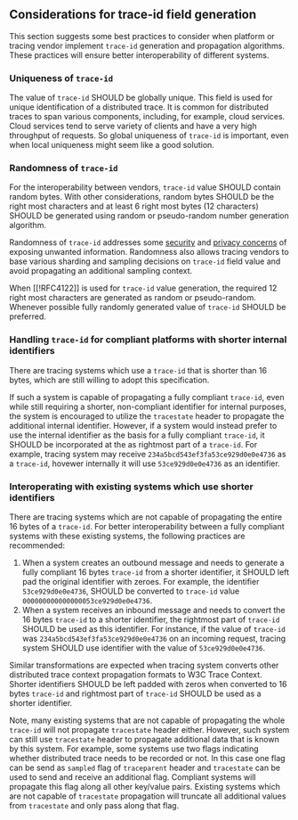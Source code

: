 ## Considerations for trace-id field generation

This section suggests some best practices to consider when platform or tracing
vendor implement `trace-id` generation and propagation algorithms. These
practices will ensure better interoperability of different systems.

### Uniqueness of `trace-id`

The value of `trace-id` SHOULD be globally unique. This field is used
for unique identification of a <a>distributed trace</a>. It is common for
<a>distributed traces</a> to span various components, including, for example,
cloud services. Cloud services tend to serve variety of clients and have a very
high throughput of requests. So global uniqueness of `trace-id` is important,
even when local uniqueness might seem like a good solution.

### Randomness of `trace-id`

For the interoperability between vendors, `trace-id` value SHOULD contain
random bytes. With other considerations, random bytes SHOULD be the right most
characters and at least 6 right most bytes (12 characters) SHOULD be generated
using random or pseudo-random number generation algorithm.

Randomness of `trace-id` addresses some [security](#security-considerations)
and [privacy concerns](#privacy-considerations) of exposing unwanted
information. Randomness also allows tracing vendors to base various sharding
and sampling decisions on `trace-id` field value and avoid propagating an
additional sampling context.

When [[!RFC4122]] is used for `trace-id` value generation, the required 12
right most characters are generated as random or pseudo-random. Whenever possible fully randomly generated value of `trace-id` SHOULD be preferred.

### Handling `trace-id` for compliant platforms with shorter internal identifiers

There are tracing systems which use a `trace-id` that is shorter than 16 bytes,
which are still willing to adopt this specification.

If such a system is capable of propagating a fully compliant `trace-id`, even
while still requiring a shorter, non-compliant identifier for internal purposes,
the system is encouraged to utilize the `tracestate` header to propagate the
additional internal identifier. However, if a system would instead prefer to use
the internal identifier as the basis for a fully compliant `trace-id`, it SHOULD
be incorporated at the as rightmost part of a `trace-id`. For example, tracing
system may receive `234a5bcd543ef3fa53ce929d0e0e4736` as a `trace-id`, hovewer
internally it will use `53ce929d0e0e4736` as an identifier.

### Interoperating with existing systems which use shorter identifiers

There are tracing systems which are not capable of propagating the entire 16
bytes of a `trace-id`. For better interoperability between a fully compliant
systems with these existing systems, the following practices are recommended:

1. When a system creates an outbound message and needs to generate a fully
   compliant 16 bytes `trace-id` from a shorter identifier, it SHOULD left pad
   the original identifier with zeroes. For example, the identifier
   `53ce929d0e0e4736`, SHOULD be converted to `trace-id` value
   `000000000000000053ce929d0e0e4736`.
2. When a system receives an inbound message and needs to convert the 16 bytes
   `trace-id` to a shorter identifier, the rightmost part of `trace-id` SHOULD
   be used as this identifier. For instance, if the value of `trace-id` was
   `234a5bcd543ef3fa53ce929d0e0e4736` on an incoming request, tracing system
   SHOULD use identifier with the value of `53ce929d0e0e4736`.

Similar transformations are expected when tracing system converts other
distributed trace context propagation formats to W3C Trace Context. Shorter
identifiers SHOULD be left padded with zeros when converted to 16 bytes
`trace-id` and rightmost part of `trace-id` SHOULD be used as a shorter
identifier.

Note, many existing systems that are not capable of propagating the whole
`trace-id` will not propagate `tracestate` header either. However, such system
can still use `tracestate` header to propagate additional data that is known by
this system. For example, some systems use two flags indicating whether
distributed trace needs to be recorded or not. In this case one flag can be send
as `sampled` flag of `traceparent` header and `tracestate` can be used to send
and receive an additional flag. Compliant systems will propagate this flag along
all other key/value pairs. Existing systems which are not capable of
`tracestate` propagation will truncate all additional values from `tracestate`
and only pass along that flag.
